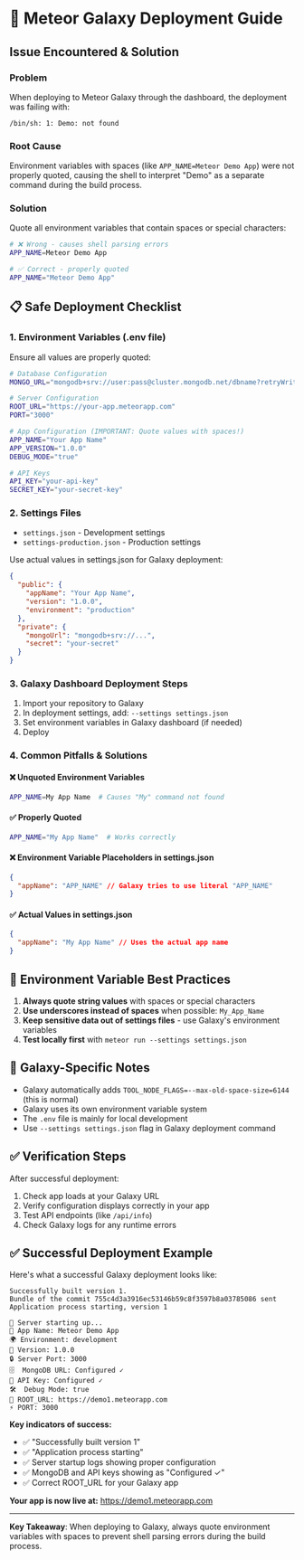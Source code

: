 # 🚀 Meteor Galaxy Deployment Guide

## Issue Encountered & Solution

### Problem

When deploying to Meteor Galaxy through the dashboard, the deployment was failing with:

```
/bin/sh: 1: Demo: not found
```

### Root Cause

Environment variables with spaces (like `APP_NAME=Meteor Demo App`) were not properly quoted, causing the shell to interpret "Demo" as a separate command during the build process.

### Solution

Quote all environment variables that contain spaces or special characters:

```bash
# ❌ Wrong - causes shell parsing errors
APP_NAME=Meteor Demo App

# ✅ Correct - properly quoted
APP_NAME="Meteor Demo App"
```

## 📋 Safe Deployment Checklist

### 1. Environment Variables (.env file)

Ensure all values are properly quoted:

```bash
# Database Configuration
MONGO_URL="mongodb+srv://user:pass@cluster.mongodb.net/dbname?retryWrites=true&w=majority"

# Server Configuration
ROOT_URL="https://your-app.meteorapp.com"
PORT="3000"

# App Configuration (IMPORTANT: Quote values with spaces!)
APP_NAME="Your App Name"
APP_VERSION="1.0.0"
DEBUG_MODE="true"

# API Keys
API_KEY="your-api-key"
SECRET_KEY="your-secret-key"
```

### 2. Settings Files

- `settings.json` - Development settings
- `settings-production.json` - Production settings

Use actual values in settings.json for Galaxy deployment:

```json
{
  "public": {
    "appName": "Your App Name",
    "version": "1.0.0",
    "environment": "production"
  },
  "private": {
    "mongoUrl": "mongodb+srv://...",
    "secret": "your-secret"
  }
}
```

### 3. Galaxy Dashboard Deployment Steps

1. Import your repository to Galaxy
2. In deployment settings, add: `--settings settings.json`
3. Set environment variables in Galaxy dashboard (if needed)
4. Deploy

### 4. Common Pitfalls & Solutions

#### ❌ Unquoted Environment Variables

```bash
APP_NAME=My App Name  # Causes "My" command not found
```

#### ✅ Properly Quoted

```bash
APP_NAME="My App Name"  # Works correctly
```

#### ❌ Environment Variable Placeholders in settings.json

```json
{
  "appName": "APP_NAME" // Galaxy tries to use literal "APP_NAME"
}
```

#### ✅ Actual Values in settings.json

```json
{
  "appName": "My App Name" // Uses the actual app name
}
```

## 🔧 Environment Variable Best Practices

1. **Always quote string values** with spaces or special characters
2. **Use underscores instead of spaces** when possible: `My_App_Name`
3. **Keep sensitive data out of settings files** - use Galaxy's environment variables
4. **Test locally first** with `meteor run --settings settings.json`

## 🌟 Galaxy-Specific Notes

- Galaxy automatically adds `TOOL_NODE_FLAGS=--max-old-space-size=6144` (this is normal)
- Galaxy uses its own environment variable system
- The `.env` file is mainly for local development
- Use `--settings settings.json` flag in Galaxy deployment command

## ✅ Verification Steps

After successful deployment:

1. Check app loads at your Galaxy URL
2. Verify configuration displays correctly in your app
3. Test API endpoints (like `/api/info`)
4. Check Galaxy logs for any runtime errors

## ✅ Successful Deployment Example

Here's what a successful Galaxy deployment looks like:

```
Successfully built version 1.
Bundle of the commit 755c4d3a3916ec53146b59c8f3597b8a03785086 sent
Application process starting, version 1

🚀 Server starting up...
📱 App Name: Meteor Demo App
🌍 Environment: development
🔢 Version: 1.0.0
🔒 Server Port: 3000
🗄️  MongoDB URL: Configured ✓
🔑 API Key: Configured ✓
🛠️  Debug Mode: true
📍 ROOT_URL: https://demo1.meteorapp.com
⚡ PORT: 3000
```

**Key indicators of success:**

- ✅ "Successfully built version 1"
- ✅ "Application process starting"
- ✅ Server startup logs showing proper configuration
- ✅ MongoDB and API keys showing as "Configured ✓"
- ✅ Correct ROOT_URL for your Galaxy app

**Your app is now live at:** https://demo1.meteorapp.com

---

**Key Takeaway**: When deploying to Galaxy, always quote environment variables with spaces to prevent shell parsing errors during the build process.
